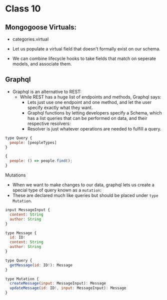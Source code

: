 # Class 10

## Mongogoose Virtuals:
- categories.virtual
- Let us populate a virtual field that doesn't formally exist on our schema.

- We can combine lifecycle hooks to take fields that match on seperate models, and associate them.

## Graphql
- Graphql is an alternative to REST:
  - While REST has a huge list of endpoints and methods, Graphql says:
    - Lets just use one endpoint and one method, and let the user specify exactly what they want.
    - Graphql functions by letting developers specify a Schema, which has a list queries that can be performed on data, and their respective resolvers:
    - Resolver is just whatever operations are needed to fulfill a query.

```js
type Query {
  people: [peopleTypes]
}

{
  people: () => people.find();  
}
```

Mutations
- When we want to make changes to our data, graphql lets us create a special type of query known as a `mutation`:
- These are declared much like queries but should be placed under `type Mutation`.

```js
input MessageInput {
  content: String
  author: String
}

type Message {
  id: ID!
  content: String
  author: String
}

type Query {
  getMessage(id: ID!): Message
}

type Mutation {
  createMessage(input: MessageInput): Message
  updateMessage(id: ID!, input: MessageInput): Message
}
```



